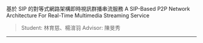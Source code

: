 基於 SIP 的對等式網路架構即時視訊群播串流服務
A SIP-Based P2P Network Architecture For Real-Time Multimedia Streaming Service

> Student: 林育慈、楊淯羽
> Advisor: 陳旻秀

---------------------


